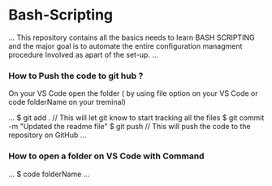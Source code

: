 # Bash-Scripting
...
This repository contains all the basics needs to learn BASH SCRIPTING and the major goal is to automate the entire configuration managment procedure Involved as apart of the set-up.
...


### How to Push the code to git hub ?
On your VS Code open the folder ( by using file option on your VS Code or code folderName on your treminal)


...
   $ git add .               // This will let git know to start tracking all the files
   $ git commit -m "Updated the readme file"
   $ git push                // This will push the code to the repository on GitHub
...

### How to open a folder on VS Code with Command

...
   $ code folderName 
   ...